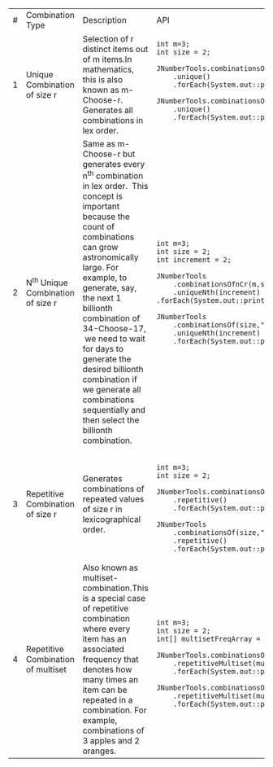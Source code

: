 <table>
    <tbody>
        <tr>
            <td> # </td>
            <td> Combination Type </td>
            <td> Description </td>
            <td> API </td>
            <td> Output </td>
            <td> Count </td>
        </tr>
        <tr>
            <td> 1 </td>
            <td> Unique Combination of size r </td>
            <td>
                Selection of r distinct items out of m items.In mathematics, this is also known as m-Choose-r.
                Generates all combinations in lex order.
            </td>
            <td>
<pre>
<code class="language-java">int m=3;
int size = 2;
&nbsp;
JNumberTools.combinationsOfnCr(n,size)
    .unique()
    .forEach(System.out::println);
&nbsp;
JNumberTools.combinationsOf(size,"A","B","C")
    .unique()
    .forEach(System.out::println);
</code>
</pre>
            </td>
            <td> [A, B]
                 [A, C]
                 [B, C]
            </td>
            <td> <sup>m</sup>C<sub>r</sub> </td>
        </tr>
        <tr>
            <td> 2 </td>
            <td> N<sup>th</sup> Unique Combination of size r </td>
            <td>
                    Same as m-Choose-r but generates every n<sup>th</sup> combination in lex order.&nbsp;
                    This concept is important because the count of combinations can grow astronomically
                    large. For example, to generate, say, the next 1 billionth combination of
                    34-Choose-17, &nbsp;we need to wait for days to generate the desired billionth
                    combination if we generate all combinations sequentially and then select
                    the billionth combination.
            </td>
            <td>
                <pre><code class="language-java">int m=3;
int size = 2;
int increment = 2;
&nbsp;
JNumberTools
    .combinationsOfnCr(m,size)
    .uniqueNth(increment)
.forEach(System.out::println);
&nbsp;
JNumberTools
    .combinationsOf(size,"A","B","C")
    .uniqueNth(increment)
    .forEach(System.out::println);
</code></pre>
            </td>
            <td> 
            [A, B]<br>
            [B, C]
            </td>
            <td> <sup>m</sup>C<sub>r</sub>/n </td>
        </tr>
        <tr>
            <td> 3 </td>
            <td> Repetitive Combination of size r </td>
            <td>
                Generates combinations of repeated values of size r in lexicographical order.
            </td>
            <td>
                <pre><code class="language-java">
int m=3;
int size = 2;
&nbsp;
JNumberTools.combinationsOfnCr(m,size)
    .repetitive()
    .forEach(System.out::println);
&nbsp;
JNumberTools
    .combinationsOf(size,"A","B","C")
    .repetitive()
    .forEach(System.out::println);</code></pre>
            </td>
            <td>
                [A, A]<br>
                [A, B]<br>
                [A, C]<br>
                [B, B]<br>
                [B, C]<br>
                [C, C]
            </td>
            <td> m+r-1 </td>
        </tr>
        <tr>
            <td> 4 </td>
            <td> Repetitive Combination of multiset </td>
            <td>
                Also known as multiset-combination.This is a special case of repetitive 
                combination where every item has an associated frequency that denotes how
                many times an item can be repeated in a combination. For example, combinations of
                3 apples and 2 oranges.
            </td>
            <td>
                <pre><code class="language-java">
int m=3;
int size = 2;
int[] multisetFreqArray = new int[]{1,2,1};
&nbsp;
JNumberTools.combinationsOfnCr(m,size)
    .repetitiveMultiset(multisetFreqArray)
    .forEach(System.out::println);
&nbsp;
JNumberTools.combinationsOf(size,"A","B","C")
    .repetitiveMultiset(multisetFreqArray)
    .forEach(System.out::println);</code></pre>
            </td>
            <td>
                [A, B]<br>
                [A, C]<br>
                [B, B]<br>
                [B, C]
            </td>
            <td> &nbsp; </td>
        </tr>
    </tbody>
</table>